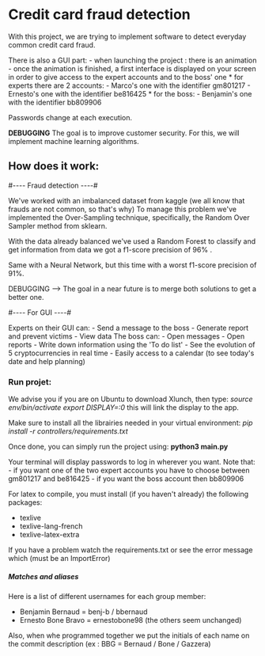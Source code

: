 # Credit card fraud detection

With this project, we are trying to implement software to detect everyday common credit card fraud. 

There is also a GUI part:
    - when launching the project : there is an animation
    - once the animation is finished, a first interface is displayed on your screen in order to give access to the expert accounts and to the boss' one
        * for experts there are 2 accounts:
            - Marco's one with the identifier gm801217
            - Ernesto's one with the identifier be816425
        * for the boss:
            - Benjamin's one with the identifier bb809906

Passwords change at each execution.

**DEBUGGING** The goal is to improve customer security. For this, we will implement machine learning algorithms.

## How does it work:

#---- Fraud detection ----#

We've worked with an imbalanced dataset from kaggle (we all know that frauds are not common, so that's why)
To manage this problem we've implemented the Over-Sampling technique, specifically, the Random Over Sampler method from sklearn.

With the data already balanced we've used a Random Forest to classify and get information from data
we got a f1-score precision of 96% .

Same with a Neural Network, but this time with a worst f1-score precision of 91%.

DEBUGGING --> The goal in a near future is to merge both solutions to get a better one.

#---- For GUI ----#

Experts on their GUI can:
    - Send a message to the boss
    - Generate report and prevent victims
    - View data
The boss can:
    - Open messages
    - Open reports
    - Write down information using the 'To do list'
    - See the evolution of 5 cryptocurrencies in real time
    - Easily access to a calendar (to see today's date and help planning)


### Run projet:
We advise you if you are on Ubuntu to download Xlunch, then type:
    *source env/bin/activate*
    *export DISPLAY=:0*
this will link the display to the app.

Make sure to install all the librairies needed in your virtual environment:
    *pip install -r controllers/requirements.txt*

Once done, you can simply run the project using:
    **python3 main.py**

Your terminal will display passwords to log in wherever you want. Note that:
    - if you want one of the two expert accounts you have to choose between gm801217 and be816425
    - if you want the boss account then bb809906

For latex to compile, you must install (if you haven't already) the following packages:
- texlive
- texlive-lang-french
- texlive-latex-extra

If you have a problem watch the requirements.txt or see the error message which (must be an ImportError)

##### Matches and aliases

Here is a list of different usernames for each group member:
- Benjamin Bernaud = benj-b / bbernaud
- Ernesto Bone Bravo = ernestobone98
(the others seem unchanged)

Also, when whe programmed together we put the initials of each name on the commit description (ex : BBG = Bernaud / Bone / Gazzera)
